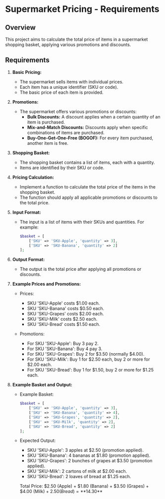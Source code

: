# Supermarket Pricing - Requirements

## Overview

This project aims to calculate the total price of items in a supermarket shopping basket, applying various promotions and discounts.

## Requirements

1. **Basic Pricing:**
    - The supermarket sells items with individual prices.
    - Each item has a unique identifier (SKU or code).
    - The basic price of each item is provided.

2. **Promotions:**
    - The supermarket offers various promotions or discounts:
        - **Bulk Discounts:** A discount applies when a certain quantity of an item is purchased.
        - **Mix-and-Match Discounts:** Discounts apply when specific combinations of items are purchased.
        - **Buy-One-Get-One-Free (BOGOF):** For every item purchased, another item is free.

3. **Shopping Basket:**
    - The shopping basket contains a list of items, each with a quantity.
    - Items are identified by their SKU or code.

4. **Pricing Calculation:**
    - Implement a function to calculate the total price of the items in the shopping basket.
    - The function should apply all applicable promotions or discounts to the total price.

5. **Input Format:**
    - The input is a list of items with their SKUs and quantities. For example:
      ```php
      $basket = [
          ['SKU' => 'SKU-Apple', 'quantity' => 3],
          ['SKU' => 'SKU-Banana', 'quantity' => 2]
      ];
      ```

6. **Output Format:**
    - The output is the total price after applying all promotions or discounts.

7. **Example Prices and Promotions:**
    - Prices:
        - SKU 'SKU-Apple' costs $1.00 each.
        - SKU 'SKU-Banana' costs $0.50 each.
        - SKU 'SKU-Grapes' costs $2.00 each.
        - SKU 'SKU-Milk' costs $2.50 each.
        - SKU 'SKU-Bread' costs $1.50 each.

    - Promotions:
        - For SKU 'SKU-Apple': Buy 3 pay 2.
        - For SKU 'SKU-Banana': Buy 4 pay 3.
        - For SKU 'SKU-Grapes': Buy 2 for $3.50 (normally $4.00).
        - For SKU 'SKU-Milk': Buy 1 for $2.50 each, buy 2 or more for $2.00 each.
        - For SKU 'SKU-Bread': Buy 1 for $1.50, buy 2 or more for $1.25 each.

8. **Example Basket and Output:**
    - Example Basket:
      ```php
      $basket = [
          ['SKU' => 'SKU-Apple', 'quantity' => 3],
          ['SKU' => 'SKU-Banana', 'quantity' => 4],
          ['SKU' => 'SKU-Grapes', 'quantity' => 2],
          ['SKU' => 'SKU-Milk', 'quantity' => 2],
          ['SKU' => 'SKU-Bread', 'quantity' => 2]
      ];
      ```

    - Expected Output:
        - SKU 'SKU-Apple': 3 apples at $2.50 (promotion applied).
        - SKU 'SKU-Banana': 4 bananas at $1.80 (promotion applied).
        - SKU 'SKU-Grapes': 2 bunches of grapes at $3.50 (promotion applied).
        - SKU 'SKU-Milk': 2 cartons of milk at $2.00 each.
        - SKU 'SKU-Bread': 2 loaves of bread at $1.25 each.

      Total Price: $2.50 (Apple) + $1.80 (Banana) + $3.50 (Grapes) + $4.00 (Milk) + $2.50 (Bread) = **$14.30**
